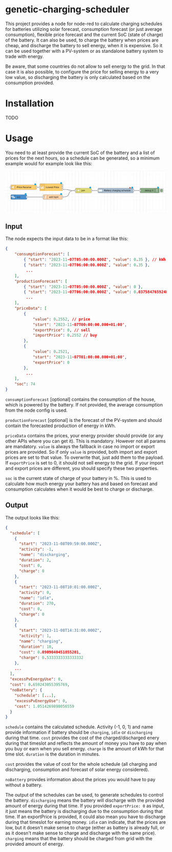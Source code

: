# genetic-charging-scheduler

This project provides a node for node-red to calculate charging schedules for batteries utilizing solar forecast, consumption forecast (or just average consumption), flexible price forecast and the current SoC (state of charge) of the battery. It can also be used, to charge the battery when prices are cheap, and discharge the battery to sell energy, when it is expensive. So it can be used together with a PV-system or as standalone battery system to trade with energy.

Be aware, that some countries do not allow to sell energy to the grid. In that case it is also possible, to configure the price for selling energy to a very low value, so discharging the battery is only calculated based on the consumption provided.

# Installation

TODO

# Usage

You need to at least provide the current SoC of the battery and a list of prices for the next hours, so a schedule can be generated, so a minimum example would for example look like this:

![Sample](img/minimum%20sample.png)

## Input

The node expects the input data to be in a format like this:
```json
{
    "consumptionForecast": [
        { "start": '2023-11-07T05:00:00.000Z', "value": 0.35 }, // kWh
        { "start": '2023-11-07T06:00:00.000Z', "value": 0.35 },
         ...
    ],
    "productionForecast": [
        { "start": '2023-11-07T05:00:00.000Z', "value": 0 },
        { "start": '2023-11-07T06:00:00.000Z', "value": 0.037584765924899996 }, // kWh
         ...
    ],
    "priceData": [
        {
            "value": 0.2552, // price
            "start": '2023-11-07T00:00:00.000+01:00',
            "exportPrice": 0, // sell
            "importPrice": 0.2552 // buy
        },
        {
            "value": 0.2521,
            "start": '2023-11-07T01:00:00.000+01:00',
            "exportPrice": 0
        },
         ...
    ],
    "soc": 74
}
```

`consumptionForecast` [optional] contains the consumption of the house, which is powered by the battery. If not provided, the average consumption from the node config is used.

`productionForecast` [optional] is the forecast of the PV-system and should contain the forecasted production of energy in kWh.

`priceData` contains the prices, your energy provider should provide (or any other APIs where you can get it). This is mandatory. However not all params are mandatory. `value` is always the fallback in case no import or export prices are provided. So if only `value` is provided, both import and export prices are set to that value. To overwrite that, just add them to the payload. If `exportPrice` is set to 0, it should not sell energy to the grid. If your import and export prices are different, you should specify these two properties.

`soc` is the current state of charge of your battery in %. This is used to calculate how much energy your battery has and based on forecast and consumption calculates when it would be best to charge or discharge. 

## Output

The output looks like this:
```json
{
  "schedule": [
    {
      "start": "2023-11-08T09:59:00.000Z",
      "activity": -1,
      "name": "discharging",
      "duration": 2,
      "cost": 0,
      "charge": 0
    },
    {
      "start": "2023-11-08T10:01:00.000Z",
      "activity": 0,
      "name": "idle",
      "duration": 270,
      "cost": 0,
      "charge": 0
    },
    {
      "start": "2023-11-08T14:31:00.000Z",
      "activity": 1,
      "name": "charging",
      "duration": 10,
      "cost": 0.0909040451855201,
      "charge": 0.5333333333333332
    },
    ...
  ],
  "excessPvEnergyUse": 0,
  "cost": 0.659243055395769,
  "noBattery": {
    "schedule": [...],
    "excessPvEnergyUse": 0,
    "cost": 1.0514269898056559
  }
}
```
`schedule` contains the calculated schedule. Activity (-1, 0, 1) and name provide information if battery should be `charging`, `idle` or `discharging` during that time. `cost` provides the cost of the charged/discharged enery during that timeslot and reflects the amount of money you have to pay when you buy or earn when you sell energy. `charge` is the amount of kWh for that time slot. `duration` is the duration in minutes.

`cost` provides the value of cost for the whole schedule (all charging and discharging, consumption and forecast of solar energy considered).

`noBattery` provides information about the prices you would have to pay without a battery.

The output of the schedules can be used, to generate schedules to control the battery. `discharging` means the battery will discharge with the provided amount of energy during that time. If you provided `exportPrice: 0` as input, it just means the battery is discharging due to the consumption during that time. If an exportPrice is provided, it could also mean you have to discharge during that timeslot for earning money. `idle` can indicate, that the prices are low, but it doesn't make sense to charge (either as battery is already full, or as it doesn't make sense to charge and discharge with the same price). `charging` means that the battery should be charged from grid with the provided amount of energy.
